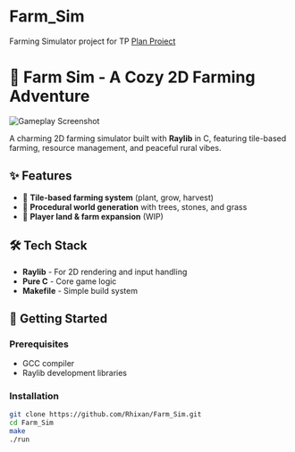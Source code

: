 # Farm_Sim
Farming Simulator project for TP
[Plan Proiect](https://docs.google.com/document/d/1F0IUWtm2kra7U3UgHD2xAtJQ0tAT_FTatIoby1ASKjk/edit?usp=sharing)

# 🌱 Farm Sim - A Cozy 2D Farming Adventure

![Gameplay Screenshot](screenshots/gameplay.png) <!-- Add a screenshot later -->

A charming 2D farming simulator built with **Raylib** in C, featuring tile-based farming, resource management, and peaceful rural vibes.

## ✨ Features

- 🌾 **Tile-based farming system** (plant, grow, harvest)
- 🌲 **Procedural world generation** with trees, stones, and grass
- 🏡 **Player land & farm expansion** (WIP)

## 🛠️ Tech Stack

- **Raylib** - For 2D rendering and input handling
- **Pure C** - Core game logic
- **Makefile** - Simple build system

## 🚀 Getting Started

### Prerequisites
- GCC compiler
- Raylib development libraries

### Installation
```bash
git clone https://github.com/Rhixan/Farm_Sim.git
cd Farm_Sim
make
./run
